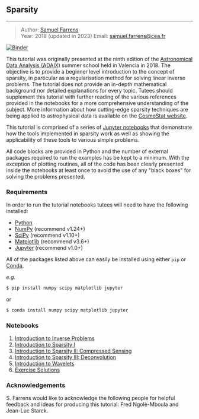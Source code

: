 ## Sparsity
---

> Author: <font color='#f78c40'>[Samuel Farrens](http://www.cosmostat.org/people/sfarrens)</font>    
> Year: 2018 (updated in 2023)
> Email: [samuel.farrens@cea.fr](mailto:samuel.farrens@cea.fr)  

[![Binder](https://mybinder.org/badge_logo.svg)](https://mybinder.org/v2/gh/CosmoStat/Tutorials/ada)

This tutorial was originally presented at the ninth edition of the
[Astronomical Data Analysis (ADAIX)](http://ada.cosmostat.org/) summer school held in Valencia
in 2018. The objective is to provide a beginner level introduction to the concept of sparsity, in particular as a regularisation method for solving linear inverse problems. The tutorial does not provide an in-depth mathematical background nor detailed explanations for every topic. Tutees should supplement this tutorial with further reading of the various references provided in the notebooks for a more comprehensive understanding of the subject. More information about how cutting-edge sparsity techniques are being applied to astrophysical data is available on the <a href="http://www.cosmostat.org/" target_="blank">CosmoStat website</a>.

This tutorial is comprised of a series of <a href="https://jupyter-notebook.readthedocs.io/en/stable/" target_="blanck">Jupyter notebooks</a> that demonstrate how the tools implemented in sparsity work as well as showing the applicability of these tools to various simple problems.

All code blocks are provided in Python and the number of external packages required to run the examples has be kept to a minimum. With the exception of plotting routines, all of the code has been clearly presented inside the notebooks at least once to avoid the use of any "black boxes" for solving the problems presented.

### Requirements

In order to run the tutorial notebooks tutees will need to have the following installed:

* <a href="https://www.python.org/" target_="blank">Python</a>
* <a href="http://www.numpy.org/" target_="blank">NumPy</a> (recommend v1.24+)
* <a href="https://www.scipy.org/" target_="blank">SciPy</a> (recommend v1.10+)
* <a href="https://matplotlib.org/" target_="blank">Matplotlib</a> (recommend v3.6+)
* <a href="http://jupyter.org/" target_="blank">Jupyter</a> (recommend v1.0+)

All of the packages listed above can easily be installed using either `pip` or <a href="https://docs.conda.io/" target_="blank">Conda</a>.

*e.g.*

```bash
$ pip install numpy scipy matplotlib jupyter
```

or

```bash
$ conda install numpy scipy matplotlib jupyter
```

### Notebooks

1. [Introduction to Inverse Problems](https://mybinder.org/v2/gh/CosmoStat/Tutorials/master?filepath=%2Fada%2Finverse_problems_1.ipynb)
1. [Introduction to Sparsity I](https://mybinder.org/v2/gh/CosmoStat/Tutorials/master?filepath=%2Fada%2Fsparsity_1.ipynb)
1. [Introduction to Sparsity II: Compressed Sensing](https://mybinder.org/v2/gh/CosmoStat/Tutorials/master?filepath=%2Fada%2Fsparsity_2_compressed_sensing.ipynb)
1. [Introduction to Sparsity III: Deconvolution](https://mybinder.org/v2/gh/CosmoStat/Tutorials/master?filepath=%2Fada%2Fsparsity_3_deconvolution.ipynb)
1. [Introduction to Wavelets](https://mybinder.org/v2/gh/CosmoStat/Tutorials/master?filepath=%2Fada%2Fwavelets_1.ipynb)
1. [Exercise Solutions](https://mybinder.org/v2/gh/CosmoStat/Tutorials/master?filepath=%2Fada%2Fexercise_solutions.ipynb)

### Acknowledgements

S. Farrens would like to acknowledge the following people for helpful feedback and ideas for producing this tutorial: Fred Ngolè-Mboula and Jean-Luc Starck.
